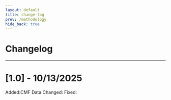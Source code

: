 ```yaml
---
layout: default
title: change-log
prev: /methodology
hide_back: true
---
```

# Changelog

---
# [1.0] - 10/13/2025
Added:CMF Data
Changed:
Fixed: 
